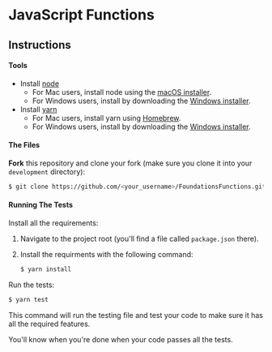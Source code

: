 # JavaScript Functions

## Instructions

#### Tools

- Install [node](https://nodejs.org/en/download/)
  - For Mac users, install node using the [macOS installer](https://nodejs.org/dist/v12.16.3/node-v12.16.3.pkg).
  - For Windows users, install by downloading the [Windows installer](https://nodejs.org/dist/v12.16.3/node-v12.16.3-x64.msi).
- Install [yarn](https://classic.yarnpkg.com/en/docs/install/)
  - For Mac users, install yarn using [Homebrew](https://classic.yarnpkg.com/en/docs/install/#mac-stable).
  - For Windows users, install by downloading the [Windows installer](https://classic.yarnpkg.com/latest.msi).

#### The Files

**Fork** this repository and clone your fork (make sure you clone it into your `development` directory):

```bash
$ git clone https://github.com/<your_username>/FoundationsFunctions.git
```

#### Running The Tests

Install all the requirements:

1. Navigate to the project root (you'll find a file called `package.json` there).
2. Install the requirments with the following command:

   ```bash
   $ yarn install
   ```

Run the tests:

```bash
$ yarn test
```

This command will run the testing file and test your code to make sure it has all the required features.

You'll know when you're done when your code passes all the tests.
